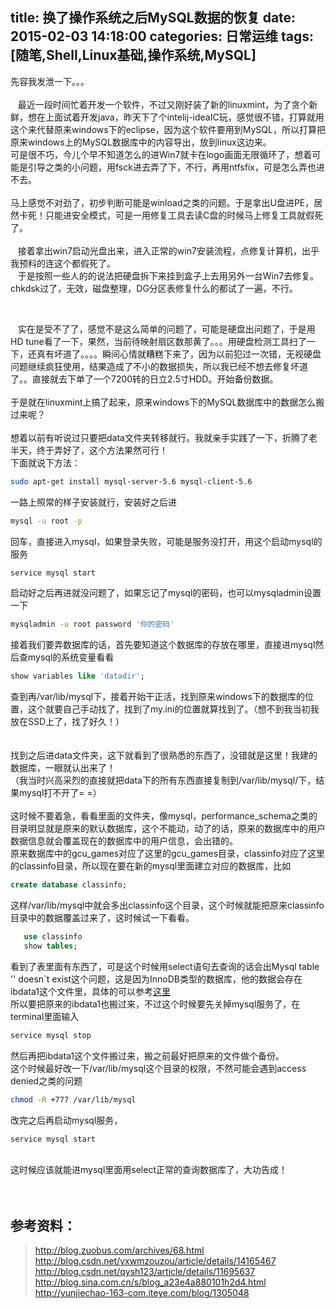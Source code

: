 title: 换了操作系统之后MySQL数据的恢复
date: 2015-02-03 14:18:00
categories: 日常运维
tags: [随笔,Shell,Linux基础,操作系统,MySQL]
---
先容我发泄一下。。。<br />
<br />
&nbsp; &nbsp;最近一段时间忙着开发一个软件，不过又刚好装了新的linuxmint，为了贪个新鲜，想在上面试着开发java，昨天下了个intelij-ideaIC玩，感觉很不错，打算就用这个来代替原来windows下的eclipse，因为这个软件要用到MySQL，所以打算把原来windows上的MySQL数据库中的内容导出，放到linux这边来。<br />
可是很不巧，今儿个早不知道怎么的进Win7就卡在logo画面无限循环了，想着可能是引导之类的小问题，用fsck进去弄了下，不行，再用ntfsfix，可是怎么弄也进不去。<br />
<br />
马上感觉不对劲了，初步判断可能是winload之类的问题。于是拿出U盘进PE，居然卡死！只能进安全模式，可是一用修复工具去读C盘的时候马上修复工具就假死了。<br />
<br />
&nbsp; &nbsp;接着拿出win7启动光盘出来，进入正常的win7安装流程，点修复计算机，出乎我预料的连这个都假死了。<br />
&nbsp; &nbsp;于是按照一些人的的说法把硬盘拆下来挂到盒子上去用另外一台Win7去修复。chkdsk过了，无效，磁盘整理，DG分区表修复什么的都试了一遍，不行。<br />
<!--more--><br />
&nbsp; &nbsp;实在是受不了了，感觉不是这么简单的问题了，可能是硬盘出问题了，于是用HD tune看了一下，果然，当前待映射扇区数那黄了。。。用硬盘检测工具扫了一下，还真有坏道了。。。。瞬间心情就糟糕下来了，因为以前犯过一次错，无视硬盘问题继续疯狂使用，结果造成了不小的数据损失，所以我已经不想去修复坏道了。。直接就去下单了一个7200转的日立2.5寸HDD。开始备份数据。<br />
<br />
于是就在linuxmint上搞了起来，原来windows下的MySQL数据库中的数据怎么搬过来呢？<br />
<br />
想着以前有听说过只要把data文件夹转移就行。我就亲手实践了一下，折腾了老半天，终于弄好了，这个方法果然可行！<br />
下面就说下方法：<br />
```bash
sudo apt-get install mysql-server-5.6 mysql-client-5.6
```
一路上照常的样子安装就行，安装好之后进<br />
```bash
mysql -u root -p
```
回车，直接进入mysql，如果登录失败，可能是服务没打开，用这个启动mysql的服务<br />
```bash
service mysql start
```
启动好之后再进就没问题了，如果忘记了mysql的密码，也可以mysqladmin设置一下<br />
```bash
mysqladmin -u root password '你的密码'
```
接着我们要弄数据库的话，首先要知道这个数据库的存放在哪里，直接进mysql然后查mysql的系统变量看看<br />
```sql
show variables like 'datadir';
```
查到再/var/lib/mysql下，接着开始干正活，找到原来windows下的数据库的位置，这个就要自己手动找了，找到了my.ini的位置就算找到了。（想不到我当初我放在SSD上了，找了好久！）<br />
<br />
<img src="http://bangz.me/images/tp_old/2015/02/1737439826.png" alt="" /><br />
<br />
找到之后进data文件夹，这下就看到了很熟悉的东西了，没错就是这里！我建的数据库，一眼就认出来了！<br />
（我当时兴高采烈的直接就把data下的所有东西直接复制到/var/lib/mysql/下，结果mysql打不开了= =）<br />
<br />
这时候不要着急，看看里面的文件夹，像mysql，performance_schema之类的目录明显就是原来的默认数据库，这个不能动，动了的话，原来的数据库中的用户数据信息就会覆盖现在的数据库中的用户信息，会出错的。<br />
原来数据库中的gcu_games对应了这里的gcu_games目录，classinfo对应了这里的classinfo目录，所以现在要在新的mysql里面建立对应的数据库，比如<br />
```sql
create database classinfo;
```
这样/var/lib/mysql中就会多出classinfo这个目录，这个时候就能把原来classinfo目录中的数据覆盖过来了，这时候试一下看看。<br />
```sql
   use classinfo
   show tables;
```
看到了表里面有东西了，可是这个时候用select语句去查询的话会出Mysql table '' doesn`t exist这个问题，这是因为InnoDB类型的数据库，他的数据会存在ibdata1这个文件里，具体的可以参考<a href="http://blog.csdn.net/yxwmzouzou/article/details/14165467" target="_blank">这里</a><br />
所以要把原来的ibdata1也搬过来，不过这个时候要先关掉mysql服务了，在terminal里面输入<br />
```bash
service mysql stop
```
然后再把ibdata1这个文件搬过来，搬之前最好把原来的文件做个备份。<br />
这个时候最好改一下/var/lib/mysql这个目录的权限，不然可能会遇到access denied之类的问题<br />
```bash
chmod -R +777 /var/lib/mysql
```
改完之后再启动mysql服务，<br />
```bash
service mysql start
```
<br />
这时候应该就能进mysql里面用select正常的查询数据库了，大功告成！<br />
<br />
<br />
<h2>
	参考资料：
</h2>
<blockquote>
	<a href="http://blog.zuobus.com/archives/68.html" target="_blank">http://blog.zuobus.com/archives/68.html<br />
</a><a href="http://blog.csdn.net/yxwmzouzou/article/details/14165467" target="_blank">http://blog.csdn.net/yxwmzouzou/article/details/14165467<br />
</a><a href="http://blog.csdn.net/qysh123/article/details/11695637" target="_blank">http://blog.csdn.net/qysh123/article/details/11695637<br />
</a><a href="http://blog.sina.com.cn/s/blog_a23e4a880101h2d4.html" target="_blank">http://blog.sina.com.cn/s/blog_a23e4a880101h2d4.html<br />
</a><a href="http://yunjiechao-163-com.iteye.com/blog/1305048" target="_blank">http://yunjiechao-163-com.iteye.com/blog/1305048</a> 
</blockquote>